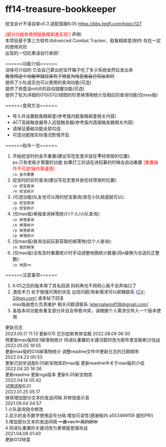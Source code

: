 # ff14-treasure-bookkeeper
挖宝会计不请自来v0.3 适配国服6.05
https://bbs.tggfl.com/topic/127


<font color=ff0000>[部分功能有使用鲶鱼精邮差实现!]</font>
声明:  
本项目基于第三方软件(Advanced Combat Tracker、鲶鱼精邮差)制作 存在一定的使用风险  
出现的一切后果请自行承担!  


======功能介绍======  
没啥可介绍的 它会自己算出挖宝开箱子吃了多少系统金然后发出来  
~~我觉得这个功能早就应该有了但是为啥是我自己写出来的~~  
提供了小队成员也可以使用的查询功能(可选)  
提供了转盘没roll点的自动提醒功能(可选)  
提供了较为详细的G10/G12/绿图的珍贵掉落物统计及相应的查询功能(仅max版)  


======食用方法======  
- 导入并设置鲶鱼精邮差(参考版内鲶鱼精邮差相关内容)  
- ACT高级触发器导入远程触发器(参考版内高级触发器相关内容)  
- 请保证基础功能全部勾选  
- 可选功能按实际情况酌情开启  

======指令一览======  
1. 开始挖宝时的金币重置(建议写在宏里并放在**不**经常按的位置):  
    ps.只有老板才需要的功能 如果打工的话在进招募的时候会自动重置   <font color=ff0000>[重置操作不可逆!操作需谨慎]  </font>  
```/e 金币重置```  
2. 挖宝时的实时查询(建议写在宏里并放在经常按的位置):  
```/e 挖宝查询```  
```/e 挖宝统计```  
3. (可选功能)队友也可以用的挖宝查询(发在小队频道就可以):  
```/p 挖宝查询```  
```/p 挖宝统计```  
4. (仅max版)单独查询掉落统计(个人/小队查询):  
```/e 掉落查询```  
```/e 掉落统计```  
```/p 掉落查询```  
```/p 掉落统计```  
5. (仅max版)查询当前玩家获取的掉落物(仅个人查询):  
```/e 我的掉落```  
6. (仅max版)没有及时重置统计时手动调整地图统计数量(将n替换为合适的正整数):  
```/e 地图+n```  

======注意事项======  
1. 6.05之后的版本用了具名回调 妈妈再也不用担心我不会弄端口了  
2. 渣技术力 处于勉强可用的状态  出现问题/有新需求可以邮箱联系 <font color=#162ff9>[CV-2@qq.com]</font> 或本帖下回复   
max版由悠久负责维护 相关问题请联系 <font color=#162ff9>[eternalwind118@gmail.com]</font>
3. 各版本间功能有重复部分并且会导致冲突，请根据个人需求仅导入一个版本使用  


更新日志  
2023.05.17 11:13
更新G15 厄尔庇斯育体宝殿
2022.08.09 06:30  
预更新max版的6.1掉落物统计 将进队重置的关键词暂时改为那布里亚勒斯讨伐战  
2022.05.05 19:55  
更新max版的G14掉落物统计 调整readme文件中更新日志的日期顺序  
2022.04.23 00:53  
更新已初步适配6.05新宝物库的max版 更新readme中关于max版的介绍  
2022.04.20 16:36  
更新readme 更新nga版本 更新6.05新宝物库  
2022.04.14 05:42  
试图适配6.01  
2022.01.25 05:17  
继续增加部分文本的发送间隔 并修改提示音  
2021.09.04 04:57  
1.小队查询指令修改  
2.显示的金币数字使用逗号分隔 增加可读性(感谢板内 a553469159 提的PR!)  
3.增加部分文本的发送间隔 ~~一直<se.1>真的好吵~~  
4.将进队重置的关键词改为里塔提恩强攻战    
2021.04.08 01:40  
更新G12转盘  
